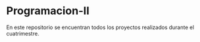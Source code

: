 # Programacion-II
En este repositorio se encuentran todos los proyectos realizados durante el cuatrimestre.
